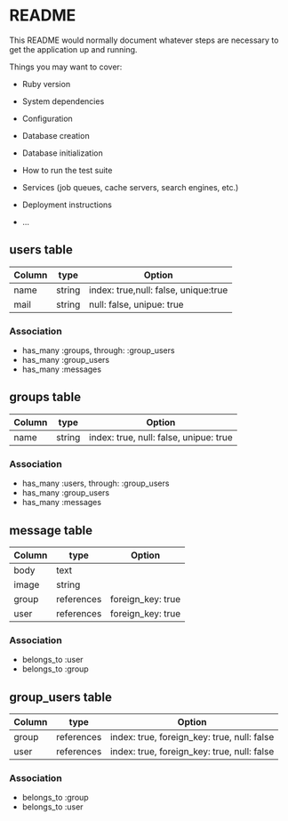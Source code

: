 # README

This README would normally document whatever steps are necessary to get the
application up and running.

Things you may want to cover:

* Ruby version

* System dependencies

* Configuration

* Database creation

* Database initialization

* How to run the test suite

* Services (job queues, cache servers, search engines, etc.)

* Deployment instructions

* ...

## users table
|Column|type|Option|
|------|----|-------|
|name|string|index: true,null: false, unique:true|
|mail|string|null: false, unipue: true|

### Association
- has_many :groups, through: :group_users
- has_many :group_users
- has_many :messages

## groups table
|Column|type|Option|
|------|----|-------|
|name|string|index: true, null: false, unipue: true|

### Association
- has_many :users, through: :group_users
- has_many :group_users
- has_many :messages

## message table
|Column|type|Option|
|------|----|-------|
|body|text|
|image|string|
|group|references|foreign_key: true|
|user|references|foreign_key: true|

### Association
- belongs_to :user
- belongs_to :group


## group_users table

|Column|type|Option|
|------|----|-------|
|group|references|index: true, foreign_key: true, null: false|
|user|references|index: true, foreign_key: true, null: false|

### Association
- belongs_to :group
- belongs_to :user
